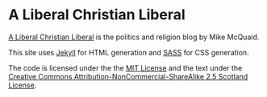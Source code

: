 # A Liberal Christian Liberal

[A Liberal Christian Liberal](http://mikemcquaid.com/blog/) is the politics and religion blog by Mike McQuaid.

This site uses [Jekyll](http://github.com/mojombo/jekyll) for HTML generation and [SASS](http://sass-lang.com) for CSS generation.

The code is licensed under the the [MIT License](http://en.wikipedia.org/wiki/MIT_License) and the text under the [Creative Commons Attribution-NonCommercial-ShareAlike 2.5 Scotland License](http://creativecommons.org/licenses/by-nc-sa/2.5/scotland/).
